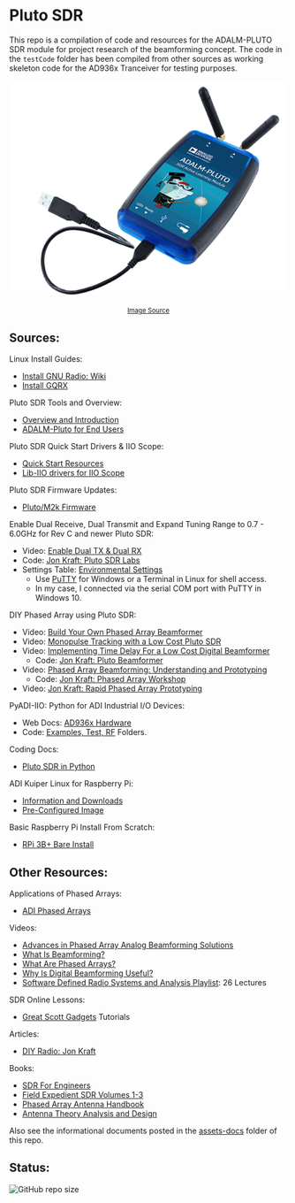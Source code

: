 # Pluto SDR

This repo is a compilation of code and resources for the ADALM-PLUTO SDR module for project research of the beamforming concept. The code in the `testCode` folder has been compiled from other sources as working skeleton code for the AD936x Tranceiver for testing purposes.

<div align="center">

<img src="./assets/ADALM-Pluto.png" alt="Pluto SDR" width="600"/><br>

<small>
    <a href="https://www.analog.com/en/design-center/evaluation-hardware-and-software/evaluation-boards-kits/adalm-pluto.html">
        Image Source
    </a>
</small>

</div>

## Sources:

Linux Install Guides:
 - [Install GNU Radio: Wiki](https://wiki.gnuradio.org/index.php/InstallingGR)
 - [Install GQRX](https://github.com/gqrx-sdr/gqrx/releases)

Pluto SDR Tools and Overview:
 - [Overview and Introduction](https://wiki.analog.com/university/tools/pluto)
 - [ADALM-Pluto for End Users](https://wiki.analog.com/university/tools/pluto/users)

Pluto SDR Quick Start Drivers & IIO Scope:
 - [Quick Start Resources](https://wiki.analog.com/university/tools/pluto/users/quick_start)
 - [Lib-IIO drivers for IIO Scope](https://github.com/analogdevicesinc/libad9361-iio/releases/tag/v0.3)

Pluto SDR Firmware Updates:
 - [Pluto/M2k Firmware](https://wiki.analog.com/university/tools/pluto/users/firmware)

Enable Dual Receive, Dual Transmit and Expand Tuning Range to 0.7 - 6.0GHz for Rev C and newer Pluto SDR:
 - Video: [Enable Dual TX & Dual RX](https://www.youtube.com/watch?v=ph0Kv4SgSuI)
 - Code: [Jon Kraft: Pluto SDR Labs](https://github.com/jonkraft/PlutoSDR_Labs/tree/master)
 - Settings Table: [Environmental Settings](https://wiki.analog.com/university/tools/pluto/devs/booting)
     - Use [PuTTY](https://www.chiark.greenend.org.uk/~sgtatham/putty/latest.html) for Windows or a Terminal in Linux for shell access.
     - In my case, I connected via the serial COM port with PuTTY in Windows 10.

DIY Phased Array using Pluto SDR:
 - Video: [Build Your Own Phased Array Beamformer](https://www.youtube.com/watch?v=2QXKuEYR4Bw)
 - Video: [Monopulse Tracking with a Low Cost Pluto SDR](https://www.youtube.com/watch?v=XP8OWMDHfOQ)
 - Video: [Implementing Time Delay For a Low Cost Digital Beamformer](https://www.youtube.com/watch?v=gQjnSK0UHGQ)
     - Code: [Jon Kraft: Pluto Beamformer](https://github.com/jonkraft/Pluto_Beamformer)
 - Video: [Phased Array Beamforming: Understanding and Prototyping](https://www.youtube.com/watch?v=0hnWfTvETcU)
     - Code: [Jon Kraft: Phased Array Workshop](https://github.com/jonkraft/PhasedArray)
 - Video: [Jon Kraft: Rapid Phased Array Prototyping](https://www.youtube.com/watch?v=B_icccUpxV0)

PyADI-IIO: Python for ADI Industrial I/O Devices:
 - Web Docs: [AD936x Hardware](https://analogdevicesinc.github.io/pyadi-iio/devices/adi.ad936x.html)
 - Code: [Examples, Test, RF](https://github.com/analogdevicesinc/pyadi-iio/tree/master/examples) Folders.

Coding Docs:
 - [Pluto SDR in Python](https://pysdr.org/content/pluto.html)

ADI Kuiper Linux for Raspberry Pi:
 - [Information and Downloads](https://wiki.analog.com/resources/tools-software/linux-software/kuiper-linux)
 - [Pre-Configured Image](https://download.analog.com/phased-array-lab/raspi.7z)

Basic Raspberry Pi Install From Scratch:
 - [RPi 3B+ Bare Install](https://github.com/jonkraft/Pluto-Install-for-Raspberry-Pi)

## Other Resources:

Applications of Phased Arrays: 
 - [ADI Phased Arrays](https://www.analog.com/en/applications/markets/aerospace-and-defense-pavilion-home/phased-array-solution.html)

Videos:
 - [Advances in Phased Array Analog Beamforming Solutions](https://ez.analog.com/webinar/c/e/182)
 - [What Is Beamforming?](https://www.youtube.com/watch?v=VOGjHxlisyo)
 - [What Are Phased Arrays?](https://www.youtube.com/watch?v=9WxWun0E-PM)
 - [Why Is Digital Beamforming Useful?](https://www.youtube.com/watch?v=Hb6BhqOgmAI)
 - [Software Defined Radio Systems and Analysis Playlist](https://www.youtube.com/playlist?list=PLBfTSoOqoRnOTBTLahXBlxaDUNWdZ3FdS): 26 Lectures

SDR Online Lessons:
 - [Great Scott Gadgets](https://greatscottgadgets.com/sdr/) Tutorials

Articles: 
 - [DIY Radio: Jon Kraft](https://ez.analog.com/tags/DIYRadio)

Books: 
 - [SDR For Engineers](https://www.analog.com/en/education/education-library/software-defined-radio-for-engineers.html)
 - [Field Expedient SDR Volumes 1-3](https://www.factorialabs.com/fieldxp/)
 - [Phased Array Antenna Handbook](http://twanclik.free.fr/electricity/electronic/pdfdone11/Phased.Array.Antenna.Handbook.Artech.House.Publishers.Second.Edition.eBook-kB.pdf)
 - [Antenna Theory Analysis and Design](https://cds.cern.ch/record/1416310/files/047166782X_TOC.pdf)

Also see the informational documents posted in the [assets-docs](./assets-docs/) folder of this repo.

## Status:

![GitHub repo size](https://img.shields.io/github/repo-size/ADolbyB/pluto-sdr?logo=Github&label=Repo%20Size)